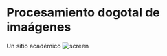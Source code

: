# Procesamiento dogotal de imaágenes
Un sitio académico
![screen](https://github.com/beztao01/procesamiento/assets/51276791/9f39e20f-9693-4832-96b5-cd9353ef0cd7)
